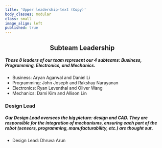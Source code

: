 ```yaml
---
title: 'Upper leadership-text (Copy)'
body_classes: modular
class: small
image_align: left
published: true
---
```


## <center> Subteam Leadership </center>

##### These 8 leaders of our team represent our 4 subteams: Business, Programming, Electronics, and Mechanics.
* Business: Aryan Agarwal and Daniel Li
* Programming: John Joseph and Rakshay Narayanan
* Electronics: Ryan Leventhal and Oliver Wang
* Mechanics: Dami Kim and Allison Lin

### Design Lead
##### Our Design Lead oversees the big picture: design and CAD. They are responsible for the integration of mechanisms, ensuring each part of the robot (sensors, programming, manufacturability, etc.) are thought out.
* Design Lead: Dhruva Arun